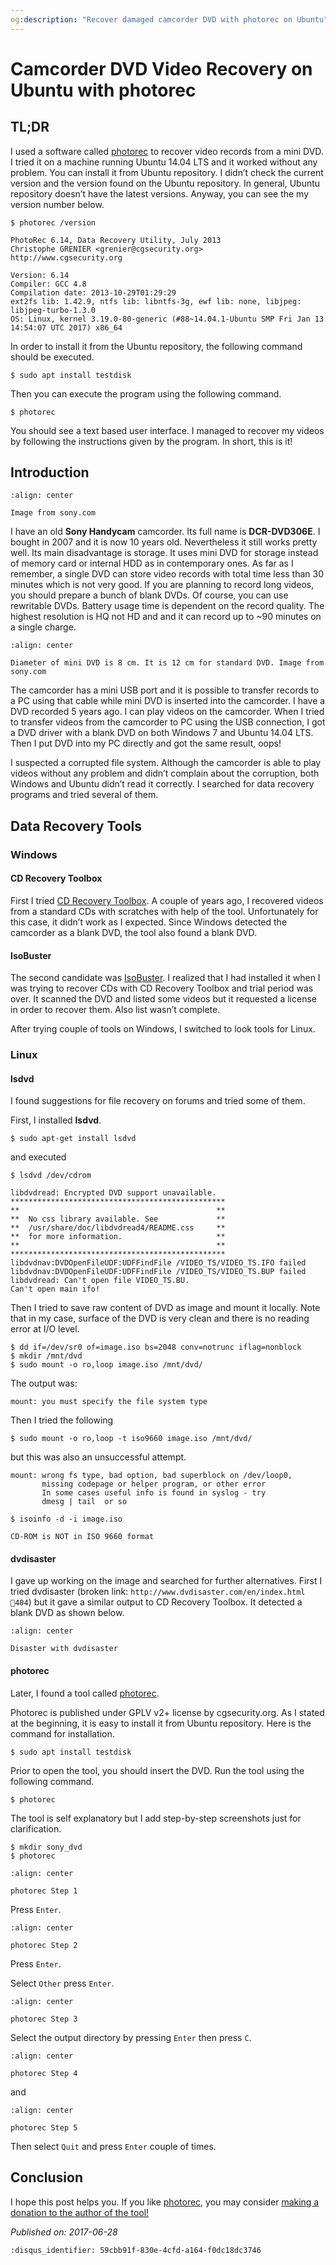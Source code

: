 ```yaml
---
og:description: "Recover damaged camcorder DVD with photorec on Ubuntu"
---
```


# Camcorder DVD Video Recovery on Ubuntu with photorec

## TL;DR

I used a software called [photorec](https://www.cgsecurity.org/wiki/PhotoRec) to
recover video records from a mini DVD. I tried it on a machine running Ubuntu
14.04 LTS and it worked without any problem. You can install it from Ubuntu
repository. I didn’t check the current version and the version found on the
Ubuntu repository. In general, Ubuntu repository doesn’t have the latest
versions. Anyway, you can see the my version number below.

```text
$ photorec /version

PhotoRec 6.14, Data Recovery Utility, July 2013
Christophe GRENIER <grenier@cgsecurity.org>
http://www.cgsecurity.org

Version: 6.14
Compiler: GCC 4.8
Compilation date: 2013-10-29T01:29:29
ext2fs lib: 1.42.9, ntfs lib: libntfs-3g, ewf lib: none, libjpeg: libjpeg-turbo-1.3.0
OS: Linux, kernel 3.19.0-80-generic (#88~14.04.1-Ubuntu SMP Fri Jan 13 14:54:07 UTC 2017) x86_64
```

In order to install it from the Ubuntu repository, the following command should
be executed.

```shell
$ sudo apt install testdisk
```

Then you can execute the program using the following command.

```shell
$ photorec
```

You should see a text based user interface. I managed to recover my videos by
following the instructions given by the program. In short, this is it!

## Introduction

```{figure} assets/photorec-a.jpg
:align: center

Image from sony.com
```

I have an old **Sony Handycam** camcorder. Its full name is **DCR-DVD306E**. I
bought in 2007 and it is now 10 years old. Nevertheless it still works pretty
well. Its main disadvantage is storage. It uses mini DVD for storage instead of
memory card or internal HDD as in contemporary ones. As far as I remember, a
single DVD can store video records with total time less than 30 minutes which is
not very good. If you are planning to record long videos, you should prepare a
bunch of blank DVDs. Of course, you can use rewritable DVDs. Battery usage time
is dependent on the record quality. The highest resolution is HQ not HD and and
it can record up to ~90 minutes on a single charge.

```{figure} assets/photorec-b.jpg
:align: center

Diameter of mini DVD is 8 cm. It is 12 cm for standard DVD. Image from sony.com
```

The camcorder has a mini USB port and it is possible to transfer records to a PC
using that cable while mini DVD is inserted into the camcorder. I have a DVD
recorded 5 years ago. I can play videos on the camcorder. When I tried to
transfer videos from the camcorder to PC using the USB connection, I got a DVD
driver with a blank DVD on both Windows 7 and Ubuntu 14.04 LTS. Then I put DVD
into my PC directly and got the same result, oops!

I suspected a corrupted file system. Although the camcorder is able to play
videos without any problem and didn’t complain about the corruption, both
Windows and Ubuntu didn’t read it correctly. I searched for data recovery
programs and tried several of them.

## Data Recovery Tools

### Windows

#### CD Recovery Toolbox

First I tried [CD Recovery
Toolbox](https://www.oemailrecovery.com/cd_recovery.html). A couple of years
ago, I recovered videos from a standard CDs with scratches with help of the
tool. Unfortunately for this case, it didn’t work as I expected. Since Windows
detected the camcorder as a blank DVD, the tool also found a blank DVD.

#### IsoBuster

The second candidate was [IsoBuster](https://www.isobuster.com/). I realized
that I had installed it when I was trying to recover CDs with CD Recovery
Toolbox and trial period was over. It scanned the DVD and listed some videos but
it requested a license in order to recover them. Also list wasn’t complete.

After trying couple of tools on Windows, I switched to look tools for Linux.

### Linux

#### lsdvd

I found suggestions for file recovery on forums and tried some of them.

First, I installed **lsdvd**.

```shell
$ sudo apt-get install lsdvd
```

and executed

```shell
$ lsdvd /dev/cdrom
```

```text
libdvdread: Encrypted DVD support unavailable.
************************************************
**                                            **
**  No css library available. See             **
**  /usr/share/doc/libdvdread4/README.css     **
**  for more information.                     **
**                                            **
************************************************
libdvdnav:DVDOpenFileUDF:UDFFindFile /VIDEO_TS/VIDEO_TS.IFO failed
libdvdnav:DVDOpenFileUDF:UDFFindFile /VIDEO_TS/VIDEO_TS.BUP failed
libdvdread: Can't open file VIDEO_TS.BU.
Can't open main ifo!
```

Then I tried to save raw content of DVD as image and mount it locally. Note that
in my case, surface of the DVD is very clean and there is no reading error at
I/O level.

```shell
$ dd if=/dev/sr0 of=image.iso bs=2048 conv=notrunc iflag=nonblock
$ mkdir /mnt/dvd
$ sudo mount -o ro,loop image.iso /mnt/dvd/
```

The output was:

```text
mount: you must specify the file system type
```

Then I tried the following

```shell
$ sudo mount -o ro,loop -t iso9660 image.iso /mnt/dvd/
```

but this was also an unsuccessful attempt.

```text
mount: wrong fs type, bad option, bad superblock on /dev/loop0,
       missing codepage or helper program, or other error
       In some cases useful info is found in syslog - try
       dmesg | tail  or so
```

```shell
$ isoinfo -d -i image.iso
```

```text
CD-ROM is NOT in ISO 9660 format
```

#### dvdisaster

I gave up working on the image and searched for further alternatives. First I
tried dvdisaster (broken link: `http://www.dvdisaster.com/en/index.html` `🔗404`)
but it gave a similar output to CD Recovery Toolbox. It detected a blank
DVD as shown below.

```{figure} assets/photorec-c.png
:align: center

Disaster with dvdisaster
```

#### photorec

Later, I found a tool called [photorec](http://www.cgsecurity.org/wiki/PhotoRec).

Photorec is published under GPLV v2+ license by cgsecurity.org. As I stated at
the beginning, it is easy to install it from Ubuntu repository. Here is the
command for installation.

```shell
$ sudo apt install testdisk
```

Prior to open the tool, you should insert the DVD. Run the tool using the
following command.

```shell
$ photorec
```

The tool is self explanatory but I add step-by-step screenshots just for
clarification.

```shell
$ mkdir sony_dvd
$ photorec
```

```{figure} assets/photorec-d.png
:align: center

photorec Step 1
```

Press `Enter`.

```{figure} assets/photorec-e.png
:align: center

photorec Step 2
```

Press `Enter`.

Select `Other` press `Enter`.

```{figure} assets/photorec-f.png
:align: center

photorec Step 3
```

Select the output directory by pressing `Enter` then press `C`.

```{figure} assets/photorec-g.png
:align: center

photorec Step 4
```

and

```{figure} assets/photorec-h.png
:align: center

photorec Step 5
```

Then select `Quit` and press `Enter` couple of times.

## Conclusion

I hope this post helps you. If you like
[photorec](http://www.cgsecurity.org/wiki/PhotoRec), you may consider [making a
donation to the author of the tool!](http://www.cgsecurity.org/wiki/Donation)

*Published on: 2017-06-28*

```{disqus}
:disqus_identifier: 59cbb91f-830e-4cfd-a164-f0dc18dc3746
```
